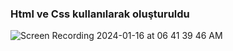 <h3> Html ve Css kullanılarak oluşturuldu</h3>


![Screen Recording 2024-01-16 at 06 41 39 46 AM](https://github.com/bayrambukri/cars-website/assets/151443293/7ad29f68-84c4-46df-944e-7f2e5999304d)

